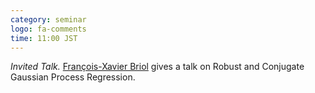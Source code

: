 ```yaml
---
category: seminar
logo: fa-comments
time: 11:00 JST
---
```


*Invited Talk.* [François-Xavier Briol](https://fxbriol.github.io) gives a talk on Robust and Conjugate Gaussian Process Regression.
